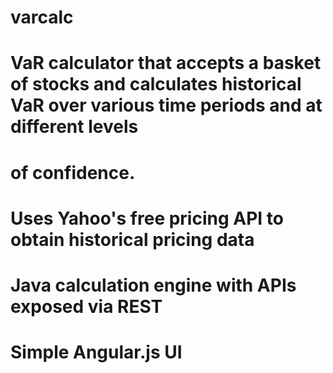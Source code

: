 # varcalc
# VaR calculator that accepts a basket of stocks and calculates historical VaR over various time periods and at different levels 
# of confidence.
# Uses Yahoo's free pricing API to obtain historical pricing data
# Java calculation engine with APIs exposed via REST
# Simple Angular.js UI
